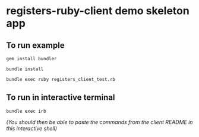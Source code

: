 # registers-ruby-client demo skeleton app

## To run example

`gem install bundler`

`bundle install`

`bundle exec ruby registers_client_test.rb`

## To run in interactive terminal

`bundle exec irb`

*(You should then be able to paste the commands from the client README in this interactive shell)*
